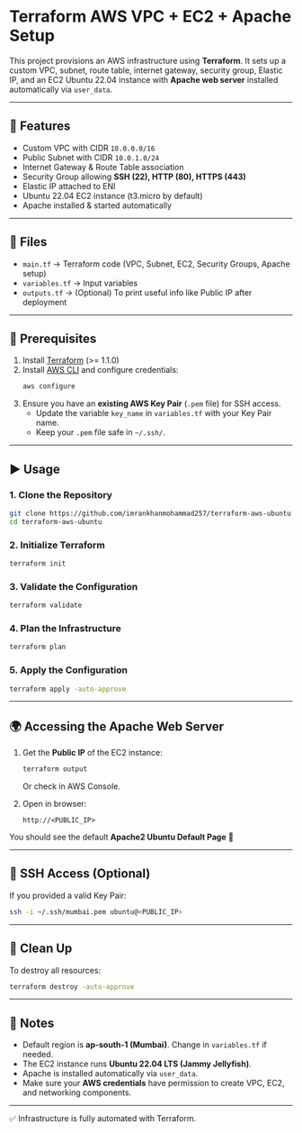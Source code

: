# Terraform AWS VPC + EC2 + Apache Setup

This project provisions an AWS infrastructure using **Terraform**. It sets up a custom VPC, subnet, route table, internet gateway, security group, Elastic IP, and an EC2 Ubuntu 22.04 instance with **Apache web server** installed automatically via `user_data`.

---

## 🚀 Features
- Custom VPC with CIDR `10.0.0.0/16`
- Public Subnet with CIDR `10.0.1.0/24`
- Internet Gateway & Route Table association
- Security Group allowing **SSH (22), HTTP (80), HTTPS (443)**
- Elastic IP attached to ENI
- Ubuntu 22.04 EC2 instance (t3.micro by default)
- Apache installed & started automatically

---

## 📂 Files
- `main.tf` → Terraform code (VPC, Subnet, EC2, Security Groups, Apache setup)
- `variables.tf` → Input variables
- `outputs.tf` → (Optional) To print useful info like Public IP after deployment

---

## 🔧 Prerequisites
1. Install [Terraform](https://developer.hashicorp.com/terraform/downloads) (>= 1.1.0)
2. Install [AWS CLI](https://docs.aws.amazon.com/cli/latest/userguide/install-cliv2.html) and configure credentials:
   ```bash
   aws configure
   ```
3. Ensure you have an **existing AWS Key Pair** (`.pem` file) for SSH access.
   - Update the variable `key_name` in `variables.tf` with your Key Pair name.
   - Keep your `.pem` file safe in `~/.ssh/`.

---

## ▶️ Usage

### 1. Clone the Repository
```bash
git clone https://github.com/imrankhanmohammad257/terraform-aws-ubuntu.git
cd terraform-aws-ubuntu
```

### 2. Initialize Terraform
```bash
terraform init
```

### 3. Validate the Configuration
```bash
terraform validate
```

### 4. Plan the Infrastructure
```bash
terraform plan
```

### 5. Apply the Configuration
```bash
terraform apply -auto-approve
```

---

## 🌍 Accessing the Apache Web Server
1. Get the **Public IP** of the EC2 instance:
   ```bash
   terraform output
   ```
   Or check in AWS Console.

2. Open in browser:
   ```
   http://<PUBLIC_IP>
   ```

You should see the default **Apache2 Ubuntu Default Page** 🎉

---

## 🔑 SSH Access (Optional)
If you provided a valid Key Pair:

```bash
ssh -i ~/.ssh/mumbai.pem ubuntu@<PUBLIC_IP>
```

---

## 🧹 Clean Up
To destroy all resources:
```bash
terraform destroy -auto-approve
```

---

## 📌 Notes
- Default region is **ap-south-1 (Mumbai)**. Change in `variables.tf` if needed.
- The EC2 instance runs **Ubuntu 22.04 LTS (Jammy Jellyfish)**.
- Apache is installed automatically via `user_data`.
- Make sure your **AWS credentials** have permission to create VPC, EC2, and networking components.

---
✅ Infrastructure is fully automated with Terraform.
